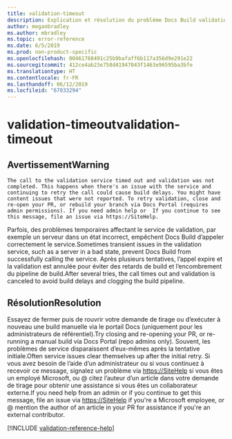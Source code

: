 ```yaml
---
title: validation-timeout
description: Explication et résolution du problème Docs Build validation-timeout
author: meganbradley
ms.author: mbradley
ms.topic: error-reference
ms.date: 6/5/2019
ms.prod: non-product-specific
ms.openlocfilehash: 00461768491c25b9bafaff6b117a356d9e291e22
ms.sourcegitcommit: 412ce4ab23e758d41947043f1463e96595ba3bfe
ms.translationtype: HT
ms.contentlocale: fr-FR
ms.lasthandoff: 06/12/2019
ms.locfileid: "67033294"
---
```

# <a name="validation-timeout"></a><span data-ttu-id="266cf-103">validation-timeout</span><span class="sxs-lookup"><span data-stu-id="266cf-103">validation-timeout</span></span>

## <a name="warning"></a><span data-ttu-id="266cf-104">Avertissement</span><span class="sxs-lookup"><span data-stu-id="266cf-104">Warning</span></span>

`The call to the validation service timed out and validation was not completed. This happens when there's an issue with the service and continuing to retry the call could cause build delays. You might have content issues that were not reported. To retry validation, close and re-open your PR, or rebuild your branch via Docs Portal (requires admin permissions). If you need admin help or  If you continue to see this message, file an issue via https://SiteHelp.`

<span data-ttu-id="266cf-105">Parfois, des problèmes temporaires affectant le service de validation, par exemple un serveur dans un état incorrect, empêchent Docs Build d’appeler correctement le service.</span><span class="sxs-lookup"><span data-stu-id="266cf-105">Sometimes transient issues in the validation service, such as a server in a bad state, prevent Docs Build from successfully calling the service.</span></span> <span data-ttu-id="266cf-106">Après plusieurs tentatives, l’appel expire et la validation est annulée pour éviter des retards de build et l’encombrement du pipeline de build.</span><span class="sxs-lookup"><span data-stu-id="266cf-106">After several tries, the call times out and validation is canceled to avoid build delays and clogging the build pipeline.</span></span>

## <a name="resolution"></a><span data-ttu-id="266cf-107">Résolution</span><span class="sxs-lookup"><span data-stu-id="266cf-107">Resolution</span></span>

<span data-ttu-id="266cf-108">Essayez de fermer puis de rouvrir votre demande de tirage ou d’exécuter à nouveau une build manuelle via le portail Docs (uniquement pour les administrateurs de référentiel).</span><span class="sxs-lookup"><span data-stu-id="266cf-108">Try closing and re-opening your PR, or re-running a manual build via Docs Portal (repo admins only).</span></span> <span data-ttu-id="266cf-109">Souvent, les problèmes de service disparaissent d’eux-mêmes après la tentative initiale.</span><span class="sxs-lookup"><span data-stu-id="266cf-109">Often service issues clear themselves up after the initial retry.</span></span> <span data-ttu-id="266cf-110">Si vous avez besoin de l’aide d’un administrateur ou si vous continuez à recevoir ce message, signalez un problème via [https://SiteHelp](https://SiteHelp) si vous êtes un employé Microsoft, ou @ citez l’auteur d’un article dans votre demande de tirage pour obtenir une assistance si vous êtes un collaborateur externe.</span><span class="sxs-lookup"><span data-stu-id="266cf-110">If you need help from an admin or if you continue to get this message, file an issue via [https://SiteHelp](https://SiteHelp) if you're a Microsoft employee, or @ mention the author of an article in your PR for assistance if you're an external contributor.</span></span>

<!--make sure to add this file to your includes folder and verify the path-->
[!INCLUDE [validation-reference-help](includes/validation-reference-help.md)]
